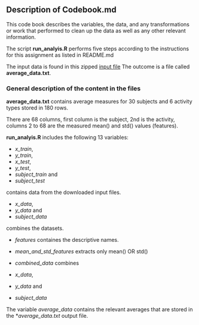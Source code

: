 ## Description of Codebook.md

This code book describes the variables, the data, and any transformations or work that performed to clean up the data as well as any other relevant information.

The script **run_analyis.R** performs five steps according to the instructions for this assignment as listed in README.md

The input data is found in this zipped [input file](https://d396qusza40orc.cloudfront.net/getdata%2Fprojectfiles%2FUCI%20HAR%20Dataset.zip)
The outcome is a file called **average_data.txt**.


### General description of the content in the files 

**average_data.txt** contains average measures for 30 subjects and 6 activity types stored in 180 rows.

There are 68 columns, first column is the subject, 2nd is the activity, columns 2 to 68 are the measured mean() and std() values (features).

**run_analyis.R** includes the following 13 variables:

* *x_train*, 
* *y_train*, 
* *x_test*, 
* *y_test*, 
* *subject_train* and
* *subject_test* 

contains data from the downloaded input files.

* *x_data*, 
* *y_data* and
* *subject_data* 

combines the datasets.

* *features* containes the descriptive names.

* *mean_and_std_features* extracts only mean() OR std()

* *combined_data* combines 
* *x_data*, 
* *y_data* and 
* *subject_data*

The variable *average_data* contains the relevant averages that are stored in the **average_data.txt* output file. 

